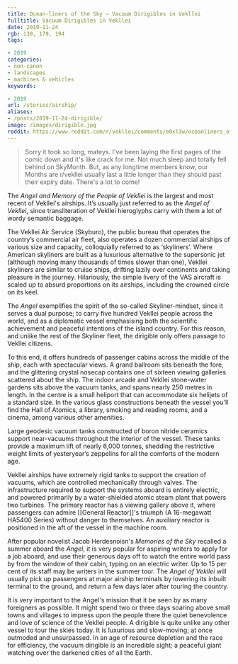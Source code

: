 ```yaml
---
title: Ocean-liners of the Sky — Vacuum Dirigibles in Vekllei
fulltitle: Vacuum Dirigibles in Vekllei
date: 2019-11-24
rgb: 130, 179, 194
tags:

- 2019
categories:
- non-canon
- landscapes
- machines & vehicles
keywords:

- 2019
url: /stories/airship/
aliases:
- /posts/2019-11-24-dirigible/
image: /images/dirigible.jpg
reddit: https://www.reddit.com/r/vekllei/comments/e0xl3w/oceanliners_of_the_sky_vacuum_dirigibles_in/
---
```

>Sorry it took so long, mateys. I've been laying the first pages of the comic down and it's like crack for me. Not much sleep and totally fell behind on SkyMonth. But, as any longtime members know, our Months are r/vekllei usually last a little longer than they should past their expiry date. There's a lot to come!

The *Angel and Memory of the People of Vekllei* is the largest and most recent of Vekllei's airships. It’s usually just referred to as the *Angel of Vekllei*, since transliteration of Vekllei hieroglyphs carry with them a lot of wordy semantic baggage.

The Vekllei Air Service (Skyburo), the public bureau that operates the country’s commercial air fleet, also operates a dozen commercial airships of various size and capacity, colloquially referred to as ‘skyliners’. Where American skyliners are built as a luxurious alternative to the supersonic jet (although moving many thousands of times slower than one), Vekllei skyliners are similar to cruise ships, drifting lazily over continents and taking pleasure in the journey. Hilariously, the simple livery of the VAS aircraft is scaled up to absurd proportions on its airships, including the crowned circle on its keel.

The *Angel* exemplifies the spirit of the so-called Skyliner-mindset, since it serves a dual purpose; to carry five hundred Vekllei people across the world, and as a diplomatic vessel emphasising both the scientific achievement and peaceful intentions of the island country. For this reason, and unlike the rest of the Skyliner fleet, the dirigible only offers passage to Vekllei citizens.

To this end, it offers hundreds of passenger cabins across the middle of the ship, each with spectacular views. A grand ballroom sits beneath the fore, and the glittering crystal nosecap contains one of sixteen viewing galleries scattered about the ship. The indoor arcade and Vekllei stone-water gardens sits above the vacuum tanks, and spans nearly 250 metres in length. In the centre is a small heliport that can accommodate six helijets of a standard size. In the various glass constructions beneath the vessel you'll find the Hall of Atomics, a library, smoking and reading rooms, and a cinema, among various other amenities.

Large geodesic vacuum tanks constructed of boron nitride ceramics support near-vacuums throughout the interior of the vessel. These tanks provide a maximum lift of nearly 6,000 tonnes, shedding the restrictive weight limits of yesteryear’s zeppelins for all the comforts of the modern age.

Vekllei airships have extremely rigid tanks to support the creation of vacuums, which are controlled mechanically through valves. The infrastructure required to support the systems aboard is entirely electric, and powered primarily by a water-shielded atomic steam plant that powers two turbines. The primary reactor has a viewing gallery above it, where passengers can admire [[General Reactor]]'s triumph (A 16-megawatt HA5400 Series) without danger to themselves. An auxiliary reactor is positioned in the aft of the vessel in the machine room.

After popular novelist Jacob Herdesnoisn's *Memories of the Sky* recalled a summer aboard the *Angel*, it is very popular for aspiring writers to apply for a job aboard, and use their generous days off to watch the entire world pass by from the window of their cabin, typing on an electric writer. Up to 15 per cent of its staff may be writers in the summer tour. The *Angel of Vekllei* will usually pick up passengers at major airship terminals by lowering its inbuilt terminal to the ground, and return a few days later after touring the country.

It is very important to the Angel's mission that it be seen by as many foreigners as possible. It might spend two or three days soaring above small towns and villages to impress upon the people there the quiet benevolence and love of science of the Vekllei people. A dirigible is quite unlike any other vessel to tour the skies today. It is luxurious and slow-moving; at once outmoded and unsurpassed. In an age of resource depletion and the race for efficiency, the vacuum dirigible is an incredible sight; a peaceful giant watching over the darkened cities of all the Earth.
